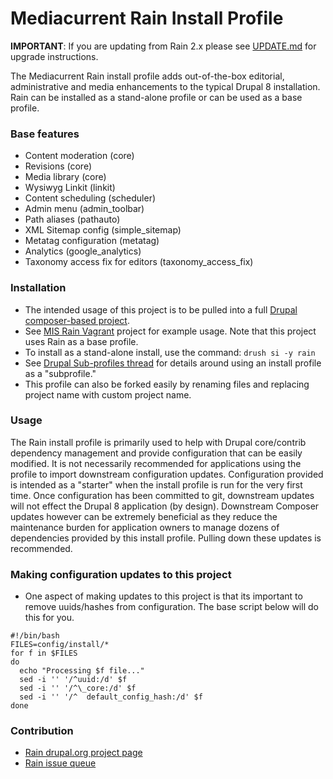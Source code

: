 # Mediacurrent Rain Install Profile

__IMPORTANT__: If you are updating from Rain 2.x please see [UPDATE.md](UPDATE.md) for upgrade instructions.

The Mediacurrent Rain install profile adds out-of-the-box editorial, administrative and media enhancements to the typical Drupal 8 installation.
Rain can be installed as a stand-alone profile or can be used as a base profile.

### Base features

* Content moderation (core)
* Revisions (core)
* Media library (core)
* Wysiwyg Linkit (linkit)
* Content scheduling (scheduler)
* Admin menu (admin_toolbar)
* Path aliases (pathauto)
* XML Sitemap config (simple_sitemap)
* Metatag configuration (metatag)
* Analytics (google_analytics)
* Taxonomy access fix for editors (taxonomy_access_fix)

### Installation

* The intended usage of this project is to be pulled into a full [Drupal composer-based project](https://bitbucket.org/mediacurrent/drupal-project/).
* See [MIS Rain Vagrant](https://bitbucket.org/mediacurrent/mis_rain_vagrant/src) project for example usage. Note that this project uses Rain as a base profile.
* To install as a stand-alone install, use the command: ```drush si -y rain```
* See [Drupal Sub-profiles thread](https://www.drupal.org/node/1356276) for details around using an install profile as a "subprofile."
* This profile can also be forked easily by renaming files and replacing project name with custom project name.

### Usage

The Rain install profile is primarily used to help with Drupal core/contrib dependency management and provide configuration that can be easily modified.
It is not necessarily recommended for applications using the profile to import downstream configuration updates. Configuration provided is intended as a
"starter" when the install profile is run for the very first time. Once configuration has been committed to git, downstream updates will not effect
the Drupal 8 application (by design). Downstream Composer updates however can be extremely beneficial as they reduce the maintenance burden for application owners to manage
dozens of dependencies provided by this install profile. Pulling down these updates is recommended.

### Making configuration updates to this project

* One aspect of making updates to this project is that its important to remove uuids/hashes from configuration. The base script below will do this for you.
```
#!/bin/bash
FILES=config/install/*
for f in $FILES
do
  echo "Processing $f file..."
  sed -i '' '/^uuid:/d' $f
  sed -i '' '/^\_core:/d' $f
  sed -i '' '/^  default_config_hash:/d' $f
done
```
### Contribution

* [Rain drupal.org project page](https://www.drupal.org/project/rain)
* [Rain issue queue](https://www.drupal.org/project/issues/rain)